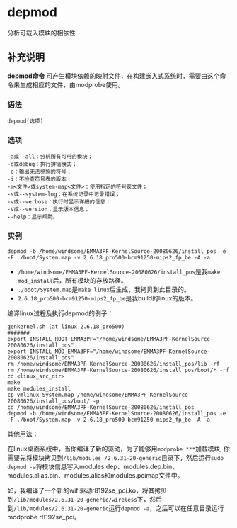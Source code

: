 depmod
===

分析可载入模块的相依性

## 补充说明

**depmod命令** 可产生模块依赖的映射文件，在构建嵌入式系统时，需要由这个命令来生成相应的文件，由modprobe使用。

### 语法

```shell
depmod(选项)
```

### 选项

```shell
-a或--all：分析所有可用的模块；
-d或debug：执行排错模式；
-e：输出无法参照的符号；
-i：不检查符号表的版本；
-m<文件>或system-map<文件>：使用指定的符号表文件；
-s或--system-log：在系统记录中记录错误；
-v或--verbose：执行时显示详细的信息；
-V或--version：显示版本信息；
--help：显示帮助。
```

### 实例

```shell
depmod -b /home/windsome/EMMA3PF-KernelSource-20080626/install_pos -e -F ./boot/System.map -v 2.6.18_pro500-bcm91250-mips2_fp_be -A -a
```

*   `/home/windsome/EMMA3PF-KernelSource-20080626/install_pos`是我`make mod_install`后，所有模块的存放路径。
*   `./boot/System.map`是`make linux`后生成，我拷贝到此目录的。
*   `2.6.18_pro500-bcm91250-mips2_fp_be`是我build的linux的版本。

编译linux过程及执行depmod的例子：

```shell
genkernel.sh (at linux-2.6.18_pro500)
#######
export INSTALL_ROOT_EMMA3PF="/home/windsome/EMMA3PF-KernelSource-20080626/install_pos"
export INSTALL_MOD_EMMA3PF="/home/windsome/EMMA3PF-KernelSource-20080626/install_pos"
rm /home/windsome/EMMA3PF-KernelSource-20080626/install_pos/lib -rf
rm /home/windsome/EMMA3PF-KernelSource-20080626/install_pos/boot/* -rf
cd <linux_src_dir>
make
make modules_install
cp vmlinux System.map /home/windsome/EMMA3PF-KernelSource-20080626/install_pos/boot/ -p
cd /home/windsome/EMMA3PF-KernelSource-20080626/install_pos
depmod -b /home/windsome/EMMA3PF-KernelSource-20080626/install_pos -e -F ./boot/System.map -v 2.6.18_pro500-bcm91250-mips2_fp_be -A -a
```

其他用法：

在linux桌面系统中，当你编译了新的驱动，为了能够用`modprobe ***`加载模块, 你需要先将模块拷贝到`/lib/modules /2.6.31-20-generic`目录下，然后运行`sudo depmod -a`将模块信息写入modules.dep、modules.dep.bin、modules.alias.bin、modules.alias和modules.pcimap文件中。

如，我编译了一个新的wifi驱动r8192se_pci.ko，将其拷贝到`/lib/modules/2.6.31-20-generic/wireless`下，然后到`/lib/modules/2.6.31-20-generic`运行`depmod -a`，之后可以在任意目录运行modprobe r8192se_pci。


<!-- Linux命令行搜索引擎：https://jaywcjlove.github.io/linux-command/ -->